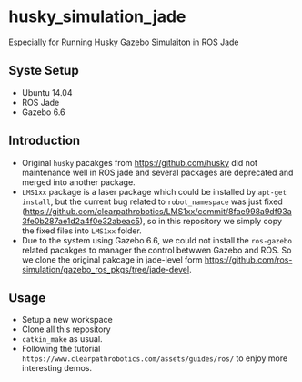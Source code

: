 # husky_simulation_jade
Especially for Running Husky Gazebo Simulaiton in ROS Jade

## Syste Setup
- Ubuntu 14.04
- ROS Jade
- Gazebo 6.6

## Introduction
- Original `husky` pacakges from https://github.com/husky did not maintenance well in ROS jade and several packages are deprecated and merged into another package.
- `LMS1xx` package is a laser package which could be installed by `apt-get install`, but the current bug related to `robot_namespace` was just fixed (https://github.com/clearpathrobotics/LMS1xx/commit/8fae998a9df93a3fe0b287ae1d2a4f0e32abeac5), so in this repository we simply copy the fixed files into `LMS1xx` folder.
- Due to the system using Gazebo 6.6, we could not install the `ros-gazebo` related pacakges to manager the control betwwen Gazebo and ROS. So we clone the original pakcage in jade-level form https://github.com/ros-simulation/gazebo_ros_pkgs/tree/jade-devel.

## Usage
- Setup a new workspace
- Clone all this repository
- `catkin_make` as usual.
- Following the tutorial `https://www.clearpathrobotics.com/assets/guides/ros/` to enjoy more interesting demos.
